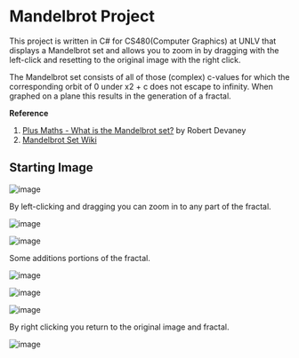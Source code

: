 # Mandelbrot Project

This project is written in C# for CS480(Computer Graphics) at UNLV that displays a Mandelbrot set and allows you to zoom in by dragging with the left-click and resetting to the original image with the right click.

The Mandelbrot set consists of all of those (complex) c-values for which the corresponding orbit of 0 under x2 + c does not escape to infinity. When graphed on a plane this results in the generation of a fractal.

**Reference**
1. [Plus Maths - What is the Mandelbrot set?](https://plus.maths.org/content/what-mandelbrot-set) by Robert Devaney
2. [Mandelbrot Set Wiki](https://en.wikipedia.org/wiki/Mandelbrot_set)

## Starting Image
![image](https://user-images.githubusercontent.com/32732757/229909770-5b82fa33-6c59-45ca-8bda-cc35d20e2a6f.png)

By left-clicking and dragging you can zoom in to any part of the fractal.

![image](https://user-images.githubusercontent.com/32732757/229909881-3b71d41b-858e-44c3-b2d0-dfb7d79bcf82.png)

![image](https://user-images.githubusercontent.com/32732757/229909929-993ef4d1-dd12-4d1a-a49e-a8be4f125155.png)

Some additions portions of the fractal.

![image](https://user-images.githubusercontent.com/32732757/229910037-941137f3-97dc-4d53-aef3-807f10e02629.png)

![image](https://user-images.githubusercontent.com/32732757/229910107-190e1fb5-721f-4bfe-98e0-6006911b7da4.png)

![image](https://user-images.githubusercontent.com/32732757/229910294-b4390eeb-19bb-46b2-96af-afe79564af39.png)

By right clicking you return to the original image and fractal.

![image](https://user-images.githubusercontent.com/32732757/229909770-5b82fa33-6c59-45ca-8bda-cc35d20e2a6f.png)
